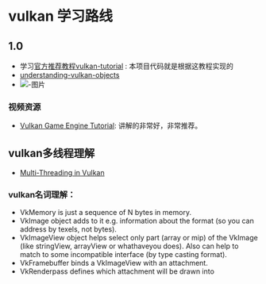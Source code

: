 # vulkan 学习路线
## 1.0 
* 学习[官方推荐教程vulkan-tutorial](https://vulkan-tutorial.com/) : 本项目代码就是根据这教程实现的
* [understanding-vulkan-objects](https://gpuopen.com/learn/understanding-vulkan-objects/)
* ![-图片](./Picture/Vulkan-Diagram.png)


### 视频资源
* [Vulkan Game Engine Tutorial](https://youtu.be/Y9U9IE0gVHA): 讲解的非常好，非常推荐。


## vulkan多线程理解
* [Multi-Threading in Vulkan](https://community.arm.com/arm-community-blogs/b/graphics-gaming-and-vr-blog/posts/multi-threading-in-vulkan)


### vulkan名词理解： 
* VkMemory is just a sequence of N bytes in memory. 
* VkImage object adds to it e.g. information about the format (so you can address by texels, not bytes).
* VkImageView object helps select only part (array or mip) of the VkImage (like stringView, arrayView or whathaveyou does). Also can help to match to some incompatible interface (by type casting format).
* VkFramebuffer binds a VkImageView with an attachment.
* VkRenderpass defines which attachment will be drawn into